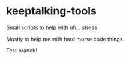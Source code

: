 # keeptalking-tools
Small scripts to help with uh... stress

Mostly to help me with hard morse code things

Test branch!